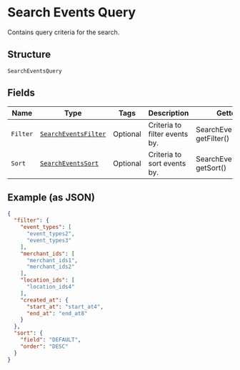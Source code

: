 
# Search Events Query

Contains query criteria for the search.

## Structure

`SearchEventsQuery`

## Fields

| Name | Type | Tags | Description | Getter |
|  --- | --- | --- | --- | --- |
| `Filter` | [`SearchEventsFilter`](../../doc/models/search-events-filter.md) | Optional | Criteria to filter events by. | SearchEventsFilter getFilter() |
| `Sort` | [`SearchEventsSort`](../../doc/models/search-events-sort.md) | Optional | Criteria to sort events by. | SearchEventsSort getSort() |

## Example (as JSON)

```json
{
  "filter": {
    "event_types": [
      "event_types2",
      "event_types3"
    ],
    "merchant_ids": [
      "merchant_ids1",
      "merchant_ids2"
    ],
    "location_ids": [
      "location_ids4"
    ],
    "created_at": {
      "start_at": "start_at4",
      "end_at": "end_at8"
    }
  },
  "sort": {
    "field": "DEFAULT",
    "order": "DESC"
  }
}
```

